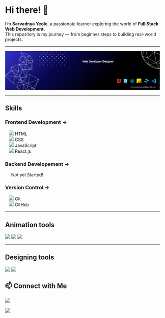 # Hi there! 👋
I’m **Sarvadnya Yeole**, a passionate learner exploring the world of **Full Stack Web Development**.  
This repository is my journey — from beginner steps to building real-world projects.  

---

<img src='Profile banner Github.png'/>

---

## Skills
  ### Frontend Development →
  <p>
   &nbsp;&nbsp;&nbsp;<img src="https://cdn.jsdelivr.net/gh/devicons/devicon/icons/html5/html5-original.svg" width="14"/> HTML <br/> 
   &nbsp;&nbsp;&nbsp;<img src="https://cdn.jsdelivr.net/gh/devicons/devicon/icons/css3/css3-original.svg" width="14"/> CSS  <br/>  
   &nbsp;&nbsp;&nbsp;<img src="https://cdn.jsdelivr.net/gh/devicons/devicon/icons/javascript/javascript-original.svg" width="14"/> JavaScript  <br/> 
   &nbsp;&nbsp;&nbsp;<img src="https://cdn.jsdelivr.net/gh/devicons/devicon/icons/react/react-original.svg" width="14"/> React.js  <br/>
  </p>

### Backend Developement →
   <p>&nbsp;&nbsp;&nbsp;&nbsp;&nbsp;Not yet Started!</p>

### Version Control → 
   <p>
  &nbsp;&nbsp;&nbsp;<img src="https://cdn.jsdelivr.net/gh/devicons/devicon/icons/git/git-original.svg" width="14"/> Git  <br/>
  &nbsp;&nbsp;&nbsp;<img src="https://img.icons8.com/ios-filled/50/ffffff/github.png" width="14"/> GitHub  
</p>

---

## Animation tools
  <img src="https://camo.githubusercontent.com/d2f2f4c0917da665a8d6603b6889415611a73f827948af1c893e72d5a8f288ee/68747470733a2f2f696d672e736869656c64732e696f2f62616467652f475341502d3838434530323f7374796c653d666f722d7468652d6261646765266c6f676f3d677265656e736f636b266c6f676f436f6c6f723d7768697465"/>
  <img src="https://camo.githubusercontent.com/04feaf3ca3b51674537f269041a12203534624832f1daa7071c877ab96945acc/68747470733a2f2f696d672e736869656c64732e696f2f62616467652f5363726f6c6c547269676765722d3030303030303f7374796c653d666f722d7468652d6261646765"/>
  <img src="https://camo.githubusercontent.com/4bc1e82e1e1a66c51199fffe7ee45891936cb6832977e98198477e14bd2a8e0b/68747470733a2f2f696d672e736869656c64732e696f2f62616467652f4c6f636f6d6f746976652532305363726f6c6c2d2532333142314632332e7376673f7374796c653d666f722d7468652d6261646765266c6f676f3d6a617661736372697074266c6f676f436f6c6f723d7768697465"/>

---

## Designing tools
<img src="https://camo.githubusercontent.com/13d794c896ea0ec127d25896985f0adfe45a43d417cd02bbff77b9cae448724b/68747470733a2f2f696d672e736869656c64732e696f2f62616467652f4669676d612d2532334632344531452e7376673f7374796c653d666f722d7468652d6261646765266c6f676f3d6669676d61266c6f676f436f6c6f723d7768697465"/>
<img src="https://camo.githubusercontent.com/df50da671ce60e6e460ea9629c10e51a40e6ea36b59a5d0bad80df18bceac14f/68747470733a2f2f696d672e736869656c64732e696f2f62616467652f43616e76612d2532333030433443432e7376673f7374796c653d666f722d7468652d6261646765266c6f676f3d43616e7661266c6f676f436f6c6f723d7768697465"/>

## 📫 Connect with Me
<p>

[<img src="https://camo.githubusercontent.com/2ba764ee201bebab04dcd5b261554f47b3e69c52eadbe3c993331aed1475aeed/68747470733a2f2f696d672e736869656c64732e696f2f62616467652f582d2532333030303030302e7376673f7374796c653d666f722d7468652d6261646765266c6f676f3d78266c6f676f436f6c6f723d7768697465"/>](https://x.com/SV_yeole_022)

[<img src="https://camo.githubusercontent.com/beb3db44043a938b2e03a24a30db0a10ccb08f1b8303cc7ea4e7bbf93e9fcda0/68747470733a2f2f696d672e736869656c64732e696f2f62616467652f4c696e6b6564496e2d2532333030373742352e7376673f7374796c653d666f722d7468652d6261646765266c6f676f3d6c696e6b6564696e266c6f676f436f6c6f723d7768697465"/>](https://www.linkedin.com/in/svyeole08/)
</p>